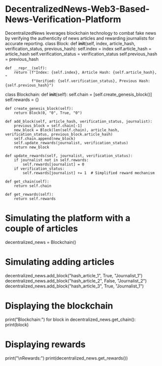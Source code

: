# DecentralizedNews-Web3-Based-News-Verification-Platform
DecentralizedNews leverages blockchain technology to combat fake news by verifying the authenticity of news articles and rewarding journalists for accurate reporting.
class Block:
    def __init__(self, index, article_hash, verification_status, previous_hash):
        self.index = index
        self.article_hash = article_hash
        self.verification_status = verification_status
        self.previous_hash = previous_hash
        
    def __repr__(self):
        return (f"Index: {self.index}, Article Hash: {self.article_hash}, "
                f"Verified: {self.verification_status}, Previous Hash: {self.previous_hash}")

class Blockchain:
    def __init__(self):
        self.chain = [self.create_genesis_block()]
        self.rewards = {}
        
    def create_genesis_block(self):
        return Block(0, "0", True, "0")
    
    def add_block(self, article_hash, verification_status, journalist):
        previous_block = self.chain[-1]
        new_block = Block(len(self.chain), article_hash, verification_status, previous_block.article_hash)
        self.chain.append(new_block)
        self.update_rewards(journalist, verification_status)
        return new_block
    
    def update_rewards(self, journalist, verification_status):
        if journalist not in self.rewards:
            self.rewards[journalist] = 0
        if verification_status:
            self.rewards[journalist] += 1  # Simplified reward mechanism
    
    def get_chain(self):
        return self.chain
    
    def get_rewards(self):
        return self.rewards

# Simulating the platform with a couple of articles
decentralized_news = Blockchain()

# Simulating adding articles
decentralized_news.add_block("hash_article_1", True, "Journalist_1")
decentralized_news.add_block("hash_article_2", False, "Journalist_2")
decentralized_news.add_block("hash_article_3", True, "Journalist_1")

# Displaying the blockchain
print("Blockchain:")
for block in decentralized_news.get_chain():
    print(block)

# Displaying rewards
print("\nRewards:")
print(decentralized_news.get_rewards())
